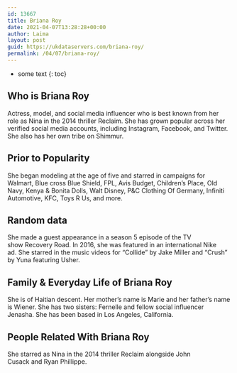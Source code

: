 ```yaml
---
id: 13667
title: Briana Roy
date: 2021-04-07T13:28:28+00:00
author: Laima
layout: post
guid: https://ukdataservers.com/briana-roy/
permalink: /04/07/briana-roy/
---
```


* some text
{: toc}


## Who is Briana Roy
                  
                  
                  
Actress, model, and social media influencer who is best known from her role as Nina in the 2014 thriller Reclaim. She has grown popular across her verified social media accounts, including Instagram, Facebook, and Twitter. She also has her own tribe on Shimmur. 
                  
              
            
              
            
                
                
                
## Prior to Popularity
                  
                  
                  
She began modeling at the age of five and starred in campaigns for Walmart, Blue cross Blue Shield, FPL, Avis Budget, Children&#8217;s Place, Old Navy, Kenya & Bonita Dolls, Walt Disney, P&C Clothing Of Germany, Infiniti Automotive, KFC, Toys R Us, and more. 
                  
              
            
              
            
                
                
                
## Random data
                  
                  
                  
She made a guest appearance in a season 5 episode of the TV show Recovery Road. In 2016, she was featured in an international Nike ad. She starred in the music videos for &#8220;Collide&#8221; by Jake Miller and &#8220;Crush&#8221; by Yuna featuring Usher. 
                  
              
            
              
            
                
                
                
## Family & Everyday Life of Briana Roy
                  
                  
                  
She is of Haitian descent. Her mother&#8217;s name is Marie and her father&#8217;s name is Wiener. She has two sisters: Fernelle and fellow social influencer Jenasha. She has been based in Los Angeles, California.  
                  
              
            
              
            
                
                
                
## People Related With Briana Roy
                  
                  
                  
She starred as Nina in the 2014 thriller Reclaim alongside John Cusack and Ryan Phillippe. 
                  
              
            
              
            
                
              
            
              
              
            
            
              
            
          
          
          